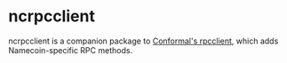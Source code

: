# ncrpcclient

ncrpcclient is a companion package to [Conformal's rpcclient](https://github.com/btcsuite/btcd/tree/master/rpcclient), which adds Namecoin-specific RPC methods.
